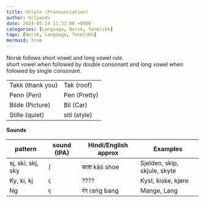 ```yaml
---
title: Uttale (Pronounciation)
author: hclpandv
date: 2024-05-24 11:33:00 +0800
categories: [Language, Norsk, fonetikk]
tags: [Norsk, Language, fonetikk]
mermaid: true
---
```


Norsk follows short vowel and long vowel rule.  
short vowel when followed by double consonant and long vowel when followed by single consonant.  

|   |   |
|---|---|
| Takk (thank you) | Tak (roof) |
| Penn (Pen) | Pen (Pretty) |
| Bilde (Picture) | Bil (Car) |
| Stille (quiet) | stil (style) |

**Sounds**

| pattern  | sound (IPA)| Hindi/English approx | Examples |
|---|---|---|---|
| sj, ski, skj, sky | `ʃ` | काश	kāś	shoe | Sjelden, skip, skjule, skyte | 
| Ky, ki, kj | `ç` | ????| Kyst, kiske, kjøre |
| Ng | `ŋ` | रंग	raṅg bang | Mange, Lang |


